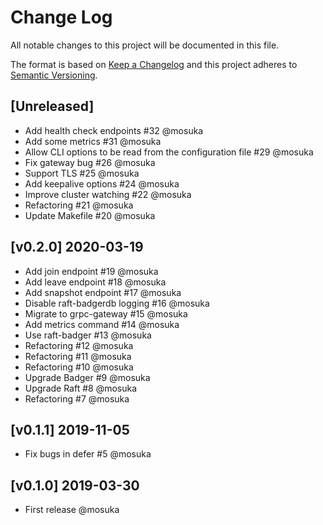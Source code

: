 # Change Log

All notable changes to this project will be documented in this file.

The format is based on [Keep a Changelog](http://keepachangelog.com/)
and this project adheres to [Semantic Versioning](http://semver.org/).

## [Unreleased]

- Add health check endpoints #32 @mosuka
- Add some metrics #31 @mosuka
- Allow CLI options to be read from the configuration file #29 @mosuka
- Fix gateway bug #26 @mosuka
- Support TLS #25 @mosuka
- Add keepalive options #24 @mosuka
- Improve cluster watching #22 @mosuka
- Refactoring #21 @mosuka
- Update Makefile #20 @mosuka

## [v0.2.0] 2020-03-19

- Add join endpoint #19 @mosuka
- Add leave endpoint #18 @mosuka
- Add snapshot endpoint #17 @mosuka
- Disable raft-badgerdb logging #16 @mosuka
- Migrate to grpc-gateway #15 @mosuka
- Add metrics command #14 @mosuka
- Use raft-badger #13 @mosuka
- Refactoring #12 @mosuka
- Refactoring #11 @mosuka
- Refactoring #10 @mosuka
- Upgrade Badger #9 @mosuka
- Upgrade Raft #8 @mosuka
- Refactoring #7 @mosuka

## [v0.1.1] 2019-11-05

- Fix bugs in defer #5 @mosuka

## [v0.1.0] 2019-03-30

- First release @mosuka
